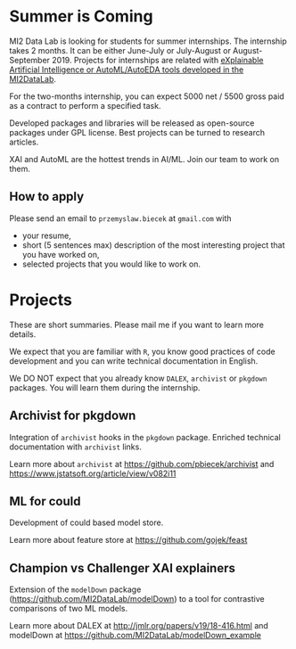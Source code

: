 # Summer is Coming

MI2 Data Lab is looking for students for summer internships.
The internship takes 2 months. It can be either June-July or July-August or August-September 2019.
Projects for internships are related with [eXplainable Artificial Intelligence or AutoML/AutoEDA tools developed in the MI2DataLab](https://github.com/ModelOriented/DrWhy/blob/master/README.md).

For the two-months internship, you can expect 5000 net / 5500 gross paid as a contract to perform a specified task.

Developed packages and libraries will be released as open-source packages under GPL license. Best projects can be turned to research articles.

XAI and AutoML are the hottest trends in AI/ML. Join our team to work on them.

## How to apply

Please send an email to `przemyslaw.biecek` at `gmail.com` with

-    your resume, 
-    short (5 sentences max) description of the most interesting project that you have worked on,
-    selected projects that you would like to work on.


# Projects

These are short summaries. Please mail me if you want to learn more details.

We expect that you are familiar with `R`, you know good practices of code development and you can write technical documentation in English.

We DO NOT expect that you already know `DALEX`, `archivist` or `pkgdown` packages. You will learn them during the internship. 



## Archivist for pkgdown

Integration of `archivist` hooks in the `pkgdown` package. Enriched technical documentation with `archivist` links.

Learn more about `archivist` at https://github.com/pbiecek/archivist and https://www.jstatsoft.org/article/view/v082i11

## ML for could

Development of could based model store.

Learn more about feature store at https://github.com/gojek/feast

## Champion vs Challenger XAI explainers

Extension of the `modelDown` package (https://github.com/MI2DataLab/modelDown) to a tool for contrastive comparisons of two ML models. 

Learn more about DALEX at http://jmlr.org/papers/v19/18-416.html and modelDown at https://github.com/MI2DataLab/modelDown_example

